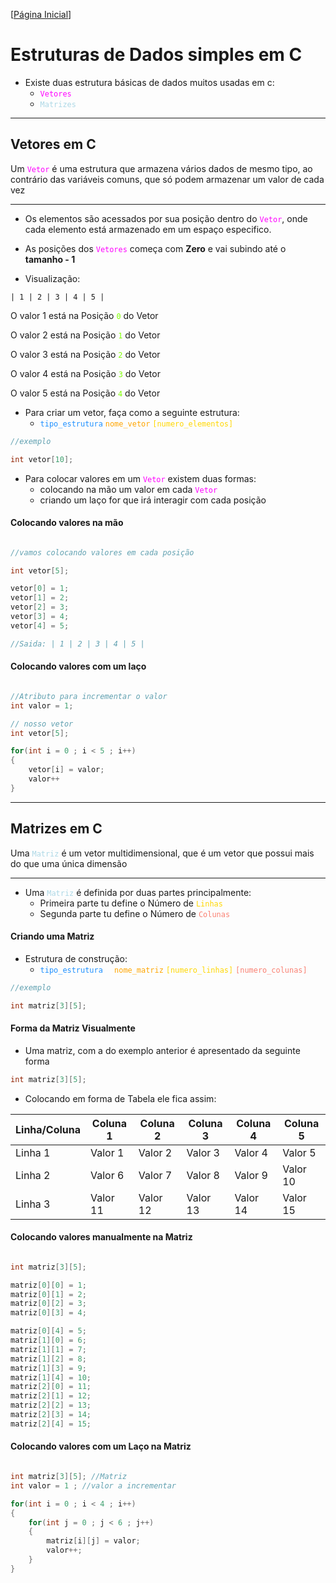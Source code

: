 [[Página Inicial](../prog_c/home.md)]


# Estruturas de Dados simples em C

* Existe duas estrutura básicas de dados muitos usadas em c:
    * <code style="color : fuchsia">Vetores</code>
    * <code style="color : lightblue">Matrizes</code>


---

## Vetores em C


Um <code style="color : fuchsia">Vetor</code> é uma estrutura que armazena vários dados de mesmo tipo, ao contrário das variáveis comuns, que só podem armazenar um valor de cada vez

---

* Os elementos são acessados por sua posição dentro do <code style="color : fuchsia">Vetor</code>, onde cada elemento está armazenado em um espaço especifico.

* As posições dos <code style="color : fuchsia">Vetores</code> começa com **Zero** e vai subindo até o **tamanho - 1**


* Visualização:

`| 1 | 2 | 3 | 4 | 5 |`

O valor 1 está na Posição <code style="color : chartreuse">0</code> do Vetor

O valor 2 está na Posição <code style="color : chartreuse">1</code> do Vetor

O valor 3 está na Posição <code style="color : chartreuse">2</code> do Vetor

O valor 4 está na Posição <code style="color : chartreuse">3</code> do Vetor

O valor 5 está na Posição <code style="color : chartreuse">4</code> do Vetor



* Para criar um vetor, faça como a seguinte estrutura:
    * <code style="color : dodgerblue">tipo_estrutura</code> <code style="color : orange">nome_vetor</code> <code style="color : gold ">[numero_elementos]</code>

```c
//exemplo 

int vetor[10];
```

* Para colocar valores em um <code style="color : fuchsia">Vetor</code> existem duas formas:
  * colocando na mão um valor em cada <code style="color : fuchsia">Vetor</code>
  * criando um laço for que irá interagir com cada posição


#### Colocando valores na mão

```c

//vamos colocando valores em cada posição

int vetor[5];

vetor[0] = 1;
vetor[1] = 2;
vetor[2] = 3;
vetor[3] = 4;
vetor[4] = 5;

//Saida: | 1 | 2 | 3 | 4 | 5 |

```

#### Colocando valores com um laço

```c

//Atributo para incrementar o valor
int valor = 1;

// nosso vetor
int vetor[5];

for(int i = 0 ; i < 5 ; i++)
{
    vetor[i] = valor;
    valor++
}

```

---

## Matrizes em C

Uma <code style="color : lightblue">Matriz</code> é um vetor multidimensional, que é um vetor que possui mais do que uma única dimensão

---

* Uma <code style="color : lightblue">Matriz</code> é definida por duas partes principalmente:
  * Primeira parte tu define o Número de <code style="color : gold">Linhas</code>
  * Segunda parte tu define o Número de <code style="color : salmon">Colunas</code>

#### Criando uma Matriz

* Estrutura de construção:
  * <code style="color : dodgerblue">tipo_estrutura </code> <code style="color : orange"> nome_matriz</code> <code style="color : gold">[numero_linhas]</code> <code style="color : salmon">[numero_colunas]</code>

```c
//exemplo

int matriz[3][5];
```

#### Forma da Matriz Visualmente

* Uma matriz, com a do exemplo anterior é apresentado da seguinte forma

```c
int matriz[3][5];
```

* Colocando em forma de Tabela ele fica assim:

Linha/Coluna|Coluna 1 | Coluna 2 | Coluna 3 | Coluna 4 | Coluna 5 
|---|---|---|---|---|---|
Linha 1| Valor 1 |Valor 2|Valor 3|Valor 4|Valor 5
Linha 2|Valor 6|Valor 7|Valor 8|Valor 9|Valor 10
Linha 3|Valor 11|Valor 12|Valor 13|Valor 14|Valor 15


#### Colocando valores manualmente na Matriz

```c

int matriz[3][5];

matriz[0][0] = 1;
matriz[0][1] = 2;
matriz[0][2] = 3;
matriz[0][3] = 4;

matriz[0][4] = 5;
matriz[1][0] = 6;
matriz[1][1] = 7;
matriz[1][2] = 8;
matriz[1][3] = 9;
matriz[1][4] = 10;
matriz[2][0] = 11;
matriz[2][1] = 12;
matriz[2][2] = 13;
matriz[2][3] = 14;
matriz[2][4] = 15;
```

#### Colocando valores com um Laço na Matriz

```c

int matriz[3][5]; //Matriz
int valor = 1 ; //valor a incrementar

for(int i = 0 ; i < 4 ; i++)
{
    for(int j = 0 ; j < 6 ; j++)
    {
        matriz[i][j] = valor;
        valor++;
    }
}
```


